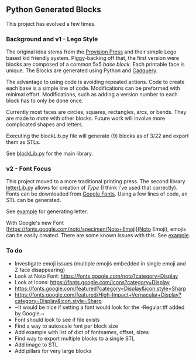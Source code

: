 ## Python Generated Blocks

This project has evolved a few times.

### Background and v1 - Lego Style
The original idea stems from the [Provision Press](https://www.provisionalpress.com) and their simple Lego based kid friendly system. Piggy-backing off that, the first version were blocks are composed of a common 5x5 *base block*. Each printable face is unique. The Blocks are generated using Python and [Cadquery](https://cadquery.readthedocs.io/en/latest/index.html).

The advantage to using code is avoiding repeated actions. Code to create each base is a simple line of code. Modifications can be preformed with minimal effort. Modifications, such as adding a version number to each block has to only be done once.

Currently most faces are circles, squares, rectangles, arcs, or bends. They are made to *mate* with other blocks. Future work will involve more complicated shapes and letters.

Executing the blockLib.py file will generate (9) blocks as of 3/22 and export them as STLs.

See [blockLib.py](https://github.com/aguileraGit/blocks/blob/main/blockLib.py) for the main library.

### v2 - Font Focus
This project moved to a more traditional printing press. The second library [letterLib.py](https://github.com/aguileraGit/blocks/blob/main/letterLib.py) allows for creation of *Type* (I think I've used that correctly). Fonts can be downloaded from [Google Fonts](https://fonts.google.com/). Using a few lines of code, an STL can be generated.

See [example](https://github.com/aguileraGit/blocks/blob/main/letter-example-simple.py) for generating letter.

With Google's new Font [https://fonts.google.com/noto/specimen/Noto+Emoji](Noto Emoji), emojis can be easily created. There are some known issues with this. See [example](https://github.com/aguileraGit/blocks/blob/main/letter-example-simple.py).

### To do
- Investigate emoji issues (multiple emojis embedded in single emoji and Z face disappearing)
- Look at Noto Font: https://fonts.google.com/noto?category=Display
- Look at Icons: https://fonts.google.com/icons?category=Display
- https://fonts.google.com/featured?category=Display&icon.style=Sharp
- https://fonts.google.com/featured/High-Impact+Vernacular+Display?category=Display&icon.style=Sharp
- ~It would be nice if setting a font would look for the -Regular.tff added by Google.~
- Font should look to see if file exists
- Find a way to autoscale font per block size
- Add example with list of dict of fontnames, offset, sizes
- Find way to export multiple blocks to a single STL
- Add image to STL
- Add pillars for very large blocks
